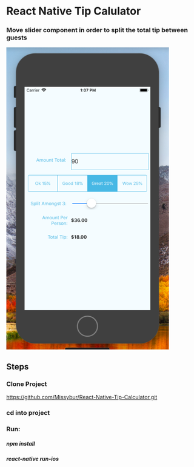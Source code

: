 # React Native Tip Calulator

### Move slider component in order to split the total tip between guests
![alt text](images/Tip_Calulator.png)

## Steps

### Clone Project
https://github.com/Missybur/React-Native-Tip-Calculator.git
### cd into project
### Run:
##### npm install
##### react-native run-ios